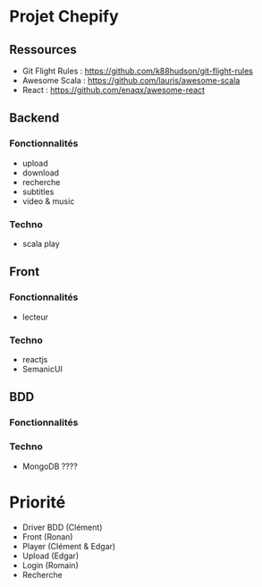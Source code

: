 # Projet Chepify

## Ressources
- Git Flight Rules : https://github.com/k88hudson/git-flight-rules 
- Awesome Scala : https://github.com/lauris/awesome-scala
- React : https://github.com/enaqx/awesome-react

## Backend
### Fonctionnalités
- upload
- download
- recherche 
- subtitles
- video & music

### Techno
- scala play

## Front
### Fonctionnalités
- lecteur 

### Techno
- reactjs
- SemanicUI

## BDD
### Fonctionnalités

### Techno
- MongoDB ????

# Priorité
- Driver BDD (Clément)
- Front (Ronan)
- Player (Clément & Edgar)
- Upload (Edgar)
- Login (Romain)
- Recherche

